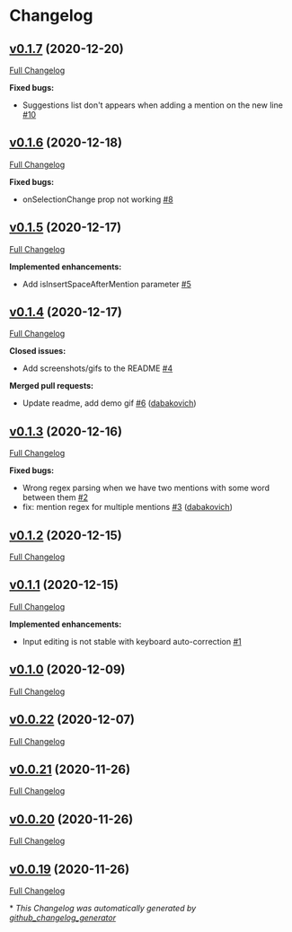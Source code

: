 # Changelog

## [v0.1.7](https://github.com/dabakovich/react-native-controlled-mentions/tree/v0.1.7) (2020-12-20)

[Full Changelog](https://github.com/dabakovich/react-native-controlled-mentions/compare/v0.1.6...v0.1.7)

**Fixed bugs:**

- Suggestions list don't appears when adding a mention on the new line [\#10](https://github.com/dabakovich/react-native-controlled-mentions/issues/10)

## [v0.1.6](https://github.com/dabakovich/react-native-controlled-mentions/tree/v0.1.6) (2020-12-18)

[Full Changelog](https://github.com/dabakovich/react-native-controlled-mentions/compare/v0.1.5...v0.1.6)

**Fixed bugs:**

- onSelectionChange prop not working [\#8](https://github.com/dabakovich/react-native-controlled-mentions/issues/8)

## [v0.1.5](https://github.com/dabakovich/react-native-controlled-mentions/tree/v0.1.5) (2020-12-17)

[Full Changelog](https://github.com/dabakovich/react-native-controlled-mentions/compare/v0.1.4...v0.1.5)

**Implemented enhancements:**

- Add isInsertSpaceAfterMention parameter [\#5](https://github.com/dabakovich/react-native-controlled-mentions/issues/5)

## [v0.1.4](https://github.com/dabakovich/react-native-controlled-mentions/tree/v0.1.4) (2020-12-17)

[Full Changelog](https://github.com/dabakovich/react-native-controlled-mentions/compare/v0.1.3...v0.1.4)

**Closed issues:**

- Add screenshots/gifs to the README [\#4](https://github.com/dabakovich/react-native-controlled-mentions/issues/4)

**Merged pull requests:**

- Update readme, add demo gif [\#6](https://github.com/dabakovich/react-native-controlled-mentions/pull/6) ([dabakovich](https://github.com/dabakovich))

## [v0.1.3](https://github.com/dabakovich/react-native-controlled-mentions/tree/v0.1.3) (2020-12-16)

[Full Changelog](https://github.com/dabakovich/react-native-controlled-mentions/compare/v0.1.2...v0.1.3)

**Fixed bugs:**

- Wrong regex parsing when we have two mentions with some word between them [\#2](https://github.com/dabakovich/react-native-controlled-mentions/issues/2)
- fix: mention regex for multiple mentions [\#3](https://github.com/dabakovich/react-native-controlled-mentions/pull/3) ([dabakovich](https://github.com/dabakovich))

## [v0.1.2](https://github.com/dabakovich/react-native-controlled-mentions/tree/v0.1.2) (2020-12-15)

[Full Changelog](https://github.com/dabakovich/react-native-controlled-mentions/compare/v0.1.1...v0.1.2)

## [v0.1.1](https://github.com/dabakovich/react-native-controlled-mentions/tree/v0.1.1) (2020-12-15)

[Full Changelog](https://github.com/dabakovich/react-native-controlled-mentions/compare/v0.1.0...v0.1.1)

**Implemented enhancements:**

- Input editing is not stable with keyboard auto-correction [\#1](https://github.com/dabakovich/react-native-controlled-mentions/issues/1)

## [v0.1.0](https://github.com/dabakovich/react-native-controlled-mentions/tree/v0.1.0) (2020-12-09)

[Full Changelog](https://github.com/dabakovich/react-native-controlled-mentions/compare/v0.0.22...v0.1.0)

## [v0.0.22](https://github.com/dabakovich/react-native-controlled-mentions/tree/v0.0.22) (2020-12-07)

[Full Changelog](https://github.com/dabakovich/react-native-controlled-mentions/compare/v0.0.21...v0.0.22)

## [v0.0.21](https://github.com/dabakovich/react-native-controlled-mentions/tree/v0.0.21) (2020-11-26)

[Full Changelog](https://github.com/dabakovich/react-native-controlled-mentions/compare/v0.0.20...v0.0.21)

## [v0.0.20](https://github.com/dabakovich/react-native-controlled-mentions/tree/v0.0.20) (2020-11-26)

[Full Changelog](https://github.com/dabakovich/react-native-controlled-mentions/compare/v0.0.19...v0.0.20)

## [v0.0.19](https://github.com/dabakovich/react-native-controlled-mentions/tree/v0.0.19) (2020-11-26)

[Full Changelog](https://github.com/dabakovich/react-native-controlled-mentions/compare/8bbc30b464149609504efbb3c6b242c1317f9e39...v0.0.19)



\* *This Changelog was automatically generated by [github_changelog_generator](https://github.com/github-changelog-generator/github-changelog-generator)*
